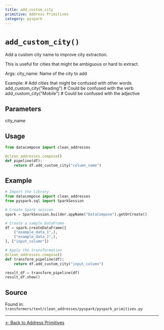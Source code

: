 ```yaml
---
title: add_custom_city
primitive: Address Primitives
category: pyspark
---
```


# `add_custom_city()`

Add a custom city name to improve city extraction.

This is useful for cities that might be ambiguous or hard to extract.

Args:
    city_name: Name of the city to add

Example:
    # Add cities that might be confused with other words
    add_custom_city("Reading")  # Could be confused with the verb
    add_custom_city("Mobile")   # Could be confused with the adjective

## Parameters

city_name

## Usage

```python
from datacompose import clean_addresses

@clean_addresses.compose()
def pipeline(df):
    return df.add_custom_city("column_name")
```

## Example

```python
# Import the library
from datacompose import clean_addresses
from pyspark.sql import SparkSession

# Create Spark session
spark = SparkSession.builder.appName("DataCompose").getOrCreate()

# Create a sample DataFrame
df = spark.createDataFrame([
    ("example_data_1",),
    ("example_data_2",),
], ["input_column"])

# Apply the transformation
@clean_addresses.compose()
def transform_pipeline(df):
    return df.add_custom_city("input_column")

result_df = transform_pipeline(df)
result_df.show()
```

## Source

Found in: `transformers/text/clean_addresses/pyspark/pyspark_primitives.py`

---
[← Back to Address Primitives](/primitives/addresses)
